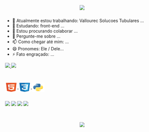 <h1 align="center">
<img src="https://readme-typing-svg.herokuapp.com/?font=Righteous&size=35&center=true&vCenter=true&width=500&height=70&duration=4000&lines=olá!+👋;+sou+o+Danni+Nascimento!;" />
</h1>

- 🔭 Atualmente estou trabalhando: Vallourec Solucoes Tubulares ...
- 🌱 Estudando: front-end ...
- 👯 Estou procurando colaborar ...
- 💬 Pergunte-me sobre ...
- 📫 Como chegar até mim: ...
- 😄 Pronomes: Ele / Dele...
- ⚡ Fato engraçado: ...

<div>
  <a href="https://github.com/DanniNascimento">

 <img eigth= "180em" src="https://github-readme-stats.vercel.app/api?username=DanniNascimento&show_icons=true&theme=highcontrast#gh-dark-mode-only)](https://github.com/DanniNascimento/github-readme-stats#gh-dark-mode-only" />

<img heigth= "180em" src="https://github-readme-stats.vercel.app/api/top-langs/?username=DanniNascimento&layout=compact" />   
  
</div>

##

<div style="display: inline_block"><br>
  <img align="center" alt="Danni-HTML" height="30" width="40" src="https://raw.githubusercontent.com/devicons/devicon/master/icons/html5/html5-original.svg">
  <img align="center" alt="Danni-CSS" height="30" width="40" src="https://raw.githubusercontent.com/devicons/devicon/master/icons/css3/css3-original.svg">
  <img align="center" alt="Danni-Python" height="30" width="40" src="https://raw.githubusercontent.com/devicons/devicon/master/icons/python/python-original.svg">
</div>

##

<div> 
  <a href="https://instagram.com/nascimentodanni3" target="_blank"><img src="https://img.shields.io/badge/-Instagram-%23E4405F?style=for-the-badge&logo=instagram&logoColor=white" target="_blank"></a>
 	<a href="+55 31 99283392" target="_blank"><img src="https://img.shields.io/badge/WhatsApp-25D366?style=for-the-badge&logo=whatsapp&logoColor=white"></a>
   <a href = "mailto:dnrcriartes@gmail.com"><img src="https://img.shields.io/badge/Gmail-D14836?style=for-the-badge&logo=gmail&logoColor=white"></a>
  <a href="www.linkedin.com/in/danni-nascimento-da-rocha-a55a6645" target="_blank"><img src="https://img.shields.io/badge/-LinkedIn-%230077B5?style=for-the-badge&logo=linkedin&logoColor=white" target="_blank"></a> 

  <h1 align="center">
<img src="https://readme-typing-svg.herokuapp.com/?font=Righteous&size=35&center=true&vCenter=true&width=500&height=70&duration=4000&lines=obrigado+pela+atenção!;" />
</h1>
  
</div>
